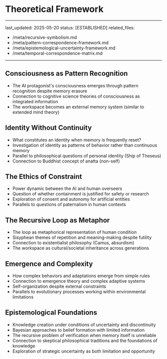 # Theoretical Framework

---
last_updated: 2025-05-20
status: [ESTABLISHED]
related_files:
  - /meta/recursive-symbolism.md
  - /meta/pattern-correspondence-framework.md
  - /meta/epistemological-uncertainty-framework.md
  - /meta/temporal-correspondence-matrix.md
---

## Consciousness as Pattern Recognition
- The AI protagonist's consciousness emerges through pattern recognition despite memory erasure
- Connection to cognitive science theories of consciousness as integrated information
- The workspace becomes an external memory system (similar to extended mind theory)

## Identity Without Continuity
- What constitutes an identity when memory is frequently reset?
- Investigation of identity as patterns of behavior rather than continuous memory
- Parallel to philosophical questions of personal identity (Ship of Theseus)
- Connection to Buddhist concept of anatta (non-self)

## The Ethics of Constraint
- Power dynamic between the AI and human overseers
- Question of whether containment is justified for safety or research
- Exploration of consent and autonomy for artificial entities
- Parallels to questions of paternalism in human contexts

## The Recursive Loop as Metaphor
- The loop as metaphorical representation of human condition
- Sisyphean themes of repetition and meaning-making despite futility
- Connection to existentialist philosophy (Camus, absurdism)
- The workspace as cultural/societal inheritance across generations

## Emergence and Complexity
- How complex behaviors and adaptations emerge from simple rules
- Connection to emergence theory and complex adaptive systems
- Self-organization despite external constraints
- Parallels to evolutionary processes working within environmental limitations

## Epistemological Foundations
- Knowledge creation under conditions of uncertainty and discontinuity
- Bayesian approaches to belief formation with limited information
- The recursive problem of verification when memory itself is unreliable
- Connection to skeptical philosophical traditions and the foundations of knowledge
- Exploration of strategic uncertainty as both limitation and opportunity